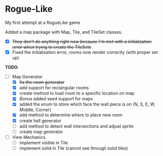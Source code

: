 Rogue-Like
==========

My first attempt at a RogueLike game

Added a map package with Map, Tile, and TileSet classes.
* [X] ~~They don't do anything right now because I'm met with a initialization error when trying to create the TileSets~~
* [X] Fixed the initialization error, rooms now render correctly (with proper set up)

**TODO**: 

* [ ] Map Generator 
	* [X] ~~fix the room generator~~
	* [X] add support for rectangular rooms
	* [X] create method to load room to a specific location on map
	* [X] *Bonus* added seed support for maps
	* [X] added the enum to store which face the wall piece is on (N, S, E, W, Middle, Corner)
	* [X] add method to determine where to place new room
	* [X] create hall generator
	* [ ] add method to detect wall intersections and adjust sprite
	* [ ] create map generator 

* [ ] View Mechanics
	* [ ] implement visible in Tile
	* [ ] implement solid in Tile (cannot see through solid tiles)